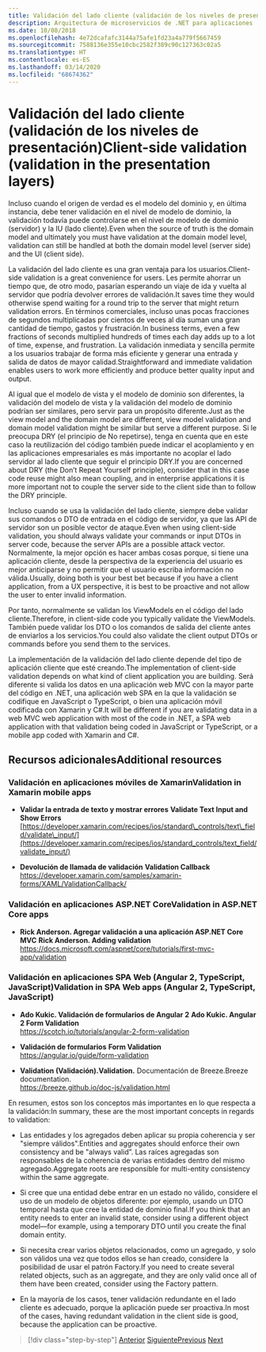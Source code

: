 ```yaml
---
title: Validación del lado cliente (validación de los niveles de presentación)
description: Arquitectura de microservicios de .NET para aplicaciones .NET en contenedores | Explore los conceptos clave de las validaciones del lado del cliente.
ms.date: 10/08/2018
ms.openlocfilehash: 4e72dcafafc3144a75afe1fd23a4a779f5667459
ms.sourcegitcommit: 7588136e355e10cbc2582f389c90c127363c02a5
ms.translationtype: HT
ms.contentlocale: es-ES
ms.lasthandoff: 03/14/2020
ms.locfileid: "68674362"
---
```

# <a name="client-side-validation-validation-in-the-presentation-layers"></a><span data-ttu-id="29e6a-103">Validación del lado cliente (validación de los niveles de presentación)</span><span class="sxs-lookup"><span data-stu-id="29e6a-103">Client-side validation (validation in the presentation layers)</span></span>

<span data-ttu-id="29e6a-104">Incluso cuando el origen de verdad es el modelo del dominio y, en última instancia, debe tener validación en el nivel de modelo de dominio, la validación todavía puede controlarse en el nivel de modelo de dominio (servidor) y la IU (lado cliente).</span><span class="sxs-lookup"><span data-stu-id="29e6a-104">Even when the source of truth is the domain model and ultimately you must have validation at the domain model level, validation can still be handled at both the domain model level (server side) and the UI (client side).</span></span>

<span data-ttu-id="29e6a-105">La validación del lado cliente es una gran ventaja para los usuarios.</span><span class="sxs-lookup"><span data-stu-id="29e6a-105">Client-side validation is a great convenience for users.</span></span> <span data-ttu-id="29e6a-106">Les permite ahorrar un tiempo que, de otro modo, pasarían esperando un viaje de ida y vuelta al servidor que podría devolver errores de validación.</span><span class="sxs-lookup"><span data-stu-id="29e6a-106">It saves time they would otherwise spend waiting for a round trip to the server that might return validation errors.</span></span> <span data-ttu-id="29e6a-107">En términos comerciales, incluso unas pocas fracciones de segundos multiplicadas por cientos de veces al día suman una gran cantidad de tiempo, gastos y frustración.</span><span class="sxs-lookup"><span data-stu-id="29e6a-107">In business terms, even a few fractions of seconds multiplied hundreds of times each day adds up to a lot of time, expense, and frustration.</span></span> <span data-ttu-id="29e6a-108">La validación inmediata y sencilla permite a los usuarios trabajar de forma más eficiente y generar una entrada y salida de datos de mayor calidad.</span><span class="sxs-lookup"><span data-stu-id="29e6a-108">Straightforward and immediate validation enables users to work more efficiently and produce better quality input and output.</span></span>

<span data-ttu-id="29e6a-109">Al igual que el modelo de vista y el modelo de dominio son diferentes, la validación del modelo de vista y la validación del modelo de dominio podrían ser similares, pero servir para un propósito diferente.</span><span class="sxs-lookup"><span data-stu-id="29e6a-109">Just as the view model and the domain model are different, view model validation and domain model validation might be similar but serve a different purpose.</span></span> <span data-ttu-id="29e6a-110">Si le preocupa DRY (el principio de No repetirse), tenga en cuenta que en este caso la reutilización del código también puede indicar el acoplamiento y en las aplicaciones empresariales es más importante no acoplar el lado servidor al lado cliente que seguir el principio DRY.</span><span class="sxs-lookup"><span data-stu-id="29e6a-110">If you are concerned about DRY (the Don’t Repeat Yourself principle), consider that in this case code reuse might also mean coupling, and in enterprise applications it is more important not to couple the server side to the client side than to follow the DRY principle.</span></span>

<span data-ttu-id="29e6a-111">Incluso cuando se usa la validación del lado cliente, siempre debe validar sus comandos o DTO de entrada en el código de servidor, ya que las API de servidor son un posible vector de ataque.</span><span class="sxs-lookup"><span data-stu-id="29e6a-111">Even when using client-side validation, you should always validate your commands or input DTOs in server code, because the server APIs are a possible attack vector.</span></span> <span data-ttu-id="29e6a-112">Normalmente, la mejor opción es hacer ambas cosas porque, si tiene una aplicación cliente, desde la perspectiva de la experiencia del usuario es mejor anticiparse y no permitir que el usuario escriba información no válida.</span><span class="sxs-lookup"><span data-stu-id="29e6a-112">Usually, doing both is your best bet because if you have a client application, from a UX perspective, it is best to be proactive and not allow the user to enter invalid information.</span></span>

<span data-ttu-id="29e6a-113">Por tanto, normalmente se validan los ViewModels en el código del lado cliente.</span><span class="sxs-lookup"><span data-stu-id="29e6a-113">Therefore, in client-side code you typically validate the ViewModels.</span></span> <span data-ttu-id="29e6a-114">También puede validar los DTO o los comandos de salida del cliente antes de enviarlos a los servicios.</span><span class="sxs-lookup"><span data-stu-id="29e6a-114">You could also validate the client output DTOs or commands before you send them to the services.</span></span>

<span data-ttu-id="29e6a-115">La implementación de la validación del lado cliente depende del tipo de aplicación cliente que esté creando.</span><span class="sxs-lookup"><span data-stu-id="29e6a-115">The implementation of client-side validation depends on what kind of client application you are building.</span></span> <span data-ttu-id="29e6a-116">Será diferente si valida los datos en una aplicación web MVC con la mayor parte del código en .NET, una aplicación web SPA en la que la validación se codifique en JavaScript o TypeScript, o bien una aplicación móvil codificada con Xamarin y C#.</span><span class="sxs-lookup"><span data-stu-id="29e6a-116">It will be different if you are validating data in a web MVC web application with most of the code in .NET, a SPA web application with that validation being coded in JavaScript or TypeScript, or a mobile app coded with Xamarin and C#.</span></span>

## <a name="additional-resources"></a><span data-ttu-id="29e6a-117">Recursos adicionales</span><span class="sxs-lookup"><span data-stu-id="29e6a-117">Additional resources</span></span>

### <a name="validation-in-xamarin-mobile-apps"></a><span data-ttu-id="29e6a-118">Validación en aplicaciones móviles de Xamarin</span><span class="sxs-lookup"><span data-stu-id="29e6a-118">Validation in Xamarin mobile apps</span></span>

- <span data-ttu-id="29e6a-119">**Validar la entrada de texto y mostrar errores** </span><span class="sxs-lookup"><span data-stu-id="29e6a-119">**Validate Text Input and Show Errors** </span></span>\
  [https://developer.xamarin.com/recipes/ios/standard\_controls/text\_field/validate\_input/](https://developer.xamarin.com/recipes/ios/standard_controls/text_field/validate_input/)

- <span data-ttu-id="29e6a-120">**Devolución de llamada de validación** </span><span class="sxs-lookup"><span data-stu-id="29e6a-120">**Validation Callback** </span></span>\
  <https://developer.xamarin.com/samples/xamarin-forms/XAML/ValidationCallback/>

### <a name="validation-in-aspnet-core-apps"></a><span data-ttu-id="29e6a-121">Validación en aplicaciones ASP.NET Core</span><span class="sxs-lookup"><span data-stu-id="29e6a-121">Validation in ASP.NET Core apps</span></span>

- <span data-ttu-id="29e6a-122">**Rick Anderson. Agregar validación a una aplicación ASP.NET Core MVC** </span><span class="sxs-lookup"><span data-stu-id="29e6a-122">**Rick Anderson. Adding validation** </span></span>\
  <https://docs.microsoft.com/aspnet/core/tutorials/first-mvc-app/validation>

### <a name="validation-in-spa-web-apps-angular-2-typescript-javascript"></a><span data-ttu-id="29e6a-123">Validación en aplicaciones SPA Web (Angular 2, TypeScript, JavaScript)</span><span class="sxs-lookup"><span data-stu-id="29e6a-123">Validation in SPA Web apps (Angular 2, TypeScript, JavaScript)</span></span>

- <span data-ttu-id="29e6a-124">**Ado Kukic. Validación de formularios de Angular 2** </span><span class="sxs-lookup"><span data-stu-id="29e6a-124">**Ado Kukic. Angular 2 Form Validation** </span></span>\
  <https://scotch.io/tutorials/angular-2-form-validation>

- <span data-ttu-id="29e6a-125">**Validación de formularios** </span><span class="sxs-lookup"><span data-stu-id="29e6a-125">**Form Validation** </span></span>\
  <https://angular.io/guide/form-validation>

- <span data-ttu-id="29e6a-126">**Validation (Validación).**</span><span class="sxs-lookup"><span data-stu-id="29e6a-126">**Validation.**</span></span> <span data-ttu-id="29e6a-127">Documentación de Breeze.</span><span class="sxs-lookup"><span data-stu-id="29e6a-127">Breeze documentation.</span></span> \
  <https://breeze.github.io/doc-js/validation.html>

<span data-ttu-id="29e6a-128">En resumen, estos son los conceptos más importantes en lo que respecta a la validación:</span><span class="sxs-lookup"><span data-stu-id="29e6a-128">In summary, these are the most important concepts in regards to validation:</span></span>

- <span data-ttu-id="29e6a-129">Las entidades y los agregados deben aplicar su propia coherencia y ser "siempre válidos".</span><span class="sxs-lookup"><span data-stu-id="29e6a-129">Entities and aggregates should enforce their own consistency and be "always valid”.</span></span> <span data-ttu-id="29e6a-130">Las raíces agregadas son responsables de la coherencia de varias entidades dentro del mismo agregado.</span><span class="sxs-lookup"><span data-stu-id="29e6a-130">Aggregate roots are responsible for multi-entity consistency within the same aggregate.</span></span>

- <span data-ttu-id="29e6a-131">Si cree que una entidad debe entrar en un estado no válido, considere el uso de un modelo de objetos diferente: por ejemplo, usando un DTO temporal hasta que cree la entidad de dominio final.</span><span class="sxs-lookup"><span data-stu-id="29e6a-131">If you think that an entity needs to enter an invalid state, consider using a different object model—for example, using a temporary DTO until you create the final domain entity.</span></span>

- <span data-ttu-id="29e6a-132">Si necesita crear varios objetos relacionados, como un agregado, y solo son válidos una vez que todos ellos se han creado, considere la posibilidad de usar el patrón Factory.</span><span class="sxs-lookup"><span data-stu-id="29e6a-132">If you need to create several related objects, such as an aggregate, and they are only valid once all of them have been created, consider using the Factory pattern.</span></span>

- <span data-ttu-id="29e6a-133">En la mayoría de los casos, tener validación redundante en el lado cliente es adecuado, porque la aplicación puede ser proactiva.</span><span class="sxs-lookup"><span data-stu-id="29e6a-133">In most of the cases, having redundant validation in the client side is good, because the application can be proactive.</span></span>

>[!div class="step-by-step"]
><span data-ttu-id="29e6a-134">[Anterior](domain-model-layer-validations.md)
>[Siguiente](domain-events-design-implementation.md)</span><span class="sxs-lookup"><span data-stu-id="29e6a-134">[Previous](domain-model-layer-validations.md)
[Next](domain-events-design-implementation.md)</span></span>
